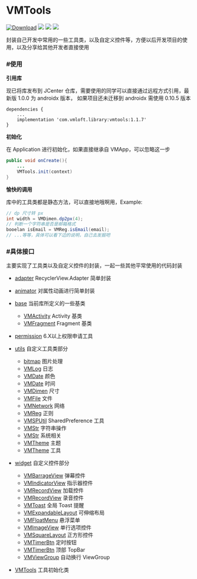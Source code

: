 VMTools
=======

[![Download](https://api.bintray.com/packages/lzan13/VMLoft/vmtoolsx/images/download.svg)](https://bintray.com/lzan13/VMLoft/vmtoolsx/_latestVersion)
[![](https://img.shields.io/badge/author-lzan13-green.svg)](https://github.com/lzan13)
[![](https://img.shields.io/badge/weibo-@lzan13-red.svg)](http://weibo.com/lzan13)
[![](https://img.shields.io/badge/blog-%E7%A9%BF%E8%A3%A4%E8%A1%A9%E9%97%AF%E5%A4%A9%E4%B8%8B-blue.svg)](https://blog.melove.net)


封装自己开发中常用的一些工具类，以及自定义控件等，方便以后开发项目的使用，以及分享给其他开发者直接使用


### #使用
**引用库**

现已将库发布到 JCenter 仓库，需要使用的同学可以直接通过远程方式引用，最新版 1.0.0 为 androidx 版本，
如果项目还未迁移到 androidx 需使用 0.10.5 版本
```
dependencies {
    ...
    implementation 'com.vmloft.library:vmtools:1.1.7'
}
```

**初始化**

在 Application 进行初始化，如果直接继承自 VMApp，可以忽略这一步
```java
public void onCreate(){
    ...
    VMTools.init(context)
}
```

**愉快的调用**

库中的工具类都是静态方法，可以直接地哦啊用，Example:
```java
// dp 尺寸转 px
int width = VMDimen.dp2px(4);
// 判断一个字符串是否是邮箱格式
booelan isEmail = VMReg.isEmail(email);
// ...等等，具体可以看下边的说明，自己去发掘吧
```

### #具体接口
主要实现了工具类以及自定义控件的封装，一起一些其他平常使用的代码封装

- [adapter](src/main/java/com/vmloft/develop/library/tools/adapter) RecyclerView.Adapter 简单封装
- [animator](src/main/java/com/vmloft/develop/library/tools/animator) 对属性动画进行简单封装

- [base](src/main/java/com/vmloft/develop/library/tools/base) 当前库所定义的一些基类
    - [VMActivity](src/main/java/com/vmloft/develop/library/tools/base/VMBActivity.java) Activity 基类
    - [VMFragment](src/main/java/com/vmloft/develop/library/tools/base/VMBFragment.java) Fragment 基类

- [permission](src/main/java/com/vmloft/develop/library/tools/permission) 6.X以上权限申请工具

- [utils](src/main/java/com/vmloft/develop/library/tools/utils) 自定义工具类部分
    - [bitmap](src/main/java/com/vmloft/develop/library/tools/utils/bitmap) 图片处理
    - [VMLog](src/main/java/com/vmloft/develop/library/tools/utils/logger) 日志
    - [VMDate](src/main/java/com/vmloft/develop/library/tools/utils/VMColor.java) 颜色
    - [VMDate](src/main/java/com/vmloft/develop/library/tools/utils/VMDate.java) 时间
    - [VMDimen](src/main/java/com/vmloft/develop/library/tools/utils/VMDimen.java) 尺寸
    - [VMFile](src/main/java/com/vmloft/develop/library/tools/utils/VMFile.java) 文件
    - [VMNetwork](src/main/java/com/vmloft/develop/library/tools/utils/VMNetwork.java) 网络
    - [VMReg](src/main/java/com/vmloft/develop/library/tools/utils/VMReg.java) 正则
    - [VMSPUtil](src/main/java/com/vmloft/develop/library/tools/utils/VMSPUtil.java) SharedPreference 工具
    - [VMStr](src/main/java/com/vmloft/develop/library/tools/utils/VMStr.java) 字符串操作
    - [VMStr](src/main/java/com/vmloft/develop/library/tools/utils/VMSystem.java) 系统相关
    - [VMTheme](src/main/java/com/vmloft/develop/library/tools/utils/VMTheme.java) 主题
    - [VMTheme](src/main/java/com/vmloft/develop/library/tools/utils/VMUtils.java) 工具

- [widget](src/main/java/com/vmloft/develop/library/tools/widget) 自定义控件部分
    - [VMBarrageView](src/main/java/com/vmloft/develop/library/tools/widget/barrage/VMBarrageView.java) 弹幕控件
    - [VMIndicatorView](src/main/java/com/vmloft/develop/library/tools/widget/indicator/VMIndicatorView.java) 指示器控件
    - [VMRecordView](src/main/java/com/vmloft/develop/library/tools/widget/loading/VMLoadingView.java) 加载控件
    - [VMRecordView](src/main/java/com/vmloft/develop/library/tools/widget/record/VMRecordView.java) 录音控件
    - [VMToast](src/main/java/com/vmloft/develop/library/tools/widget/toast) 全局 Toast 提醒
    - [VMExpandableLayout](src/main/java/com/vmloft/develop/library/tools/widget/VMExpandableLayout.java) 可伸缩布局
    - [VMFloatMenu](src/main/java/com/vmloft/develop/library/tools/widget/VMFloatMenu.java) 悬浮菜单
    - [VMImageView](src/main/java/com/vmloft/develop/library/tools/widget/VMLineView.java) 单行选项控件
    - [VMSquareLayout](src/main/java/com/vmloft/develop/library/tools/widget/VMRatioLayout.java) 正方形控件
    - [VMTimerBtn](src/main/java/com/vmloft/develop/library/tools/widget/VMTimerBtn.java) 定时按钮
    - [VMTimerBtn](src/main/java/com/vmloft/develop/library/tools/widget/VMTopBar.java) 顶部 TopBar
    - [VMViewGroup](src/main/java/com/vmloft/develop/library/tools/widget/VMViewGroup.java) 自动换行 ViewGroup

- [VMTools](src/main/java/com/vmloft/develop/library/tools/VMTools.java) 工具初始化类
